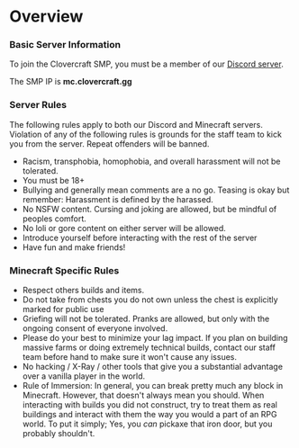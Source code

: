 # Overview

### Basic Server Information

To join the Clovercraft SMP, you must be a member of our [Discord server](https://discord.gg/mpQdPEzjb4).&#x20;

The SMP IP is **mc.clovercraft.gg**

### Server Rules

The following rules apply to both our Discord and Minecraft servers. Violation of any of the following rules is grounds for the staff team to kick you from the server. Repeat offenders will be banned.

* Racism, transphobia, homophobia, and overall harassment will not be tolerated.
* You must be 18+
* Bullying and generally mean comments are a no go. Teasing is okay but remember: Harassment is defined by the harassed.
* No NSFW content. Cursing and joking are allowed, but be mindful of peoples comfort.
* No loli or gore content on either server will be allowed.
* Introduce yourself before interacting with the rest of the server
* Have fun and make friends!

### Minecraft Specific Rules

* Respect others builds and items.
* Do not take from chests you do not own unless the chest is explicitly marked for public use
* Griefing will not be tolerated. Pranks are allowed, but only with the ongoing consent of everyone involved.
* Please do your best to minimize your lag impact. If you plan on building massive farms or doing extremely technical builds, contact our staff team before hand to make sure it won't cause any issues.
* No hacking / X-Ray / other tools that give you a substantial advantage over a vanilla player in the world.
* Rule of Immersion: In general, you can break pretty much any block in Minecraft. However, that doesn't always mean you should. When interacting with builds you did not construct, try to treat them as real buildings and interact with them the way you would a part of an RPG world. To put it simply; Yes, you _can_ pickaxe that iron door, but you probably shouldn't.

